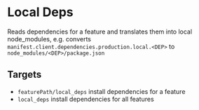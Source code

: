# Local Deps

Reads dependencies for a feature and translates them into local node_modules, e.g. converts `manifest.client.dependencies.production.local.<DEP>` to `node_modules/<DEP>/package.json`

## Targets

- `featurePath/local_deps` install dependencies for a feature
- `local_deps` install dependencies for all features
